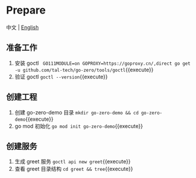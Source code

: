 # Prepare
中文 | [English](step1_en.md)

## 准备工作
1. 安装 goctl ` GO111MODULE=on GOPROXY=https://goproxy.cn/,direct go get -u github.com/tal-tech/go-zero/tools/goctl`{{execute}}
2. 验证 goctl `goctl --version`{{execute}}

## 创建工程
1. 创建 go-zero-demo 目录 `mkdir go-zero-demo && cd go-zero-demo`{{execute}}
2. go mod 初始化 `go mod init go-zero-demo`{{execute}}

## 创建服务
1. 生成 greet 服务 `goctl api new greet`{{execute}}
2. 查看 greet 目录结构 `cd greet && tree`{{execute}}